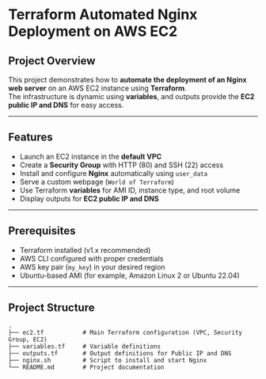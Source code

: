 # Terraform Automated Nginx Deployment on AWS EC2

## Project Overview
This project demonstrates how to **automate the deployment of an Nginx web server** on an AWS EC2 instance using **Terraform**.  
The infrastructure is dynamic using **variables**, and outputs provide the **EC2 public IP and DNS** for easy access.

---

## Features
- Launch an EC2 instance in the **default VPC**
- Create a **Security Group** with HTTP (80) and SSH (22) access
- Install and configure **Nginx** automatically using `user_data`
- Serve a custom webpage (`World of Terraform`)
- Use Terraform **variables** for AMI ID, instance type, and root volume
- Display outputs for **EC2 public IP and DNS**

---

## Prerequisites
- Terraform installed (v1.x recommended)
- AWS CLI configured with proper credentials
- AWS key pair (`my_key`) in your desired region
- Ubuntu-based AMI (for example, Amazon Linux 2 or Ubuntu 22.04)

---

## Project Structure

```text
.
├── ec2.tf           # Main Terraform configuration (VPC, Security Group, EC2)
├── variables.tf     # Variable definitions
├── outputs.tf       # Output definitions for Public IP and DNS
├── nginx.sh         # Script to install and start Nginx
└── README.md        # Project documentation

